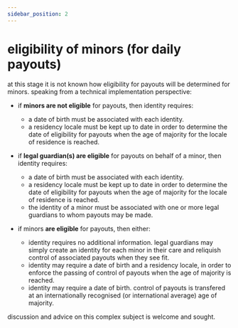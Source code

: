 ```yaml
---
sidebar_position: 2
---
```


# eligibility of minors (for daily payouts)

at this stage it is not known how eligibility for payouts will be determined for minors. speaking from a technical implementation perspective:

- if **minors are not eligible** for payouts, then identity requires:
  - a date of birth must be associated with each identity.
  - a residency locale must be kept up to date in order to determine the date of eligibility for payouts when the age of majority for the locale of residence is reached.

- if **legal guardian(s) are eligible** for payouts on behalf of a minor, then identity requires:
  - a date of birth must be associated with each identity.
  - a residency locale must be kept up to date in order to determine the date of eligibility for payouts when the age of majority for the locale of residence is reached.
  - the identity of a minor must be associated with one or more legal guardians to whom payouts may be made.

- if minors **are eligible** for payouts, then either:
  - identity requires no additional information. legal guardians may simply create an identity for each minor in their care and reliquish control of associated payouts when they see fit.
  - identity may require a date of birth and a residency locale, in order to enforce the passing of control of payouts when the age of majority is reached.
  - identity may require a date of birth. control of payouts is transfered at an internationally recognised (or international average) age of majority.
  
discussion and advice on this complex subject is welcome and sought.
